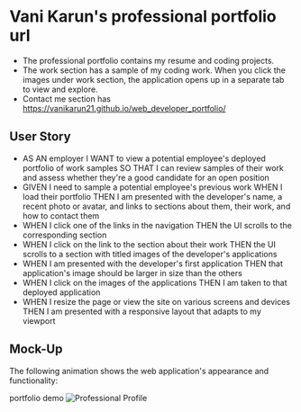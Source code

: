 
# Vani Karun's professional portfolio url 
* The professional portfolio contains my resume and coding projects. 
* The work section has a sample of my coding work. When you click the images under work section, the application opens up in a separate tab to view and explore.
* Contact me section has 
https://vanikarun21.github.io/web_developer_portfolio/
## User Story
* AS AN employer
I WANT to view a potential employee's deployed portfolio of work samples
SO THAT I can review samples of their work and assess whether they're a good candidate for an open position
* GIVEN I need to sample a potential employee's previous work
WHEN I load their portfolio
THEN I am presented with the developer's name, a recent photo or avatar, and links to sections about them, their work, and how to contact them
* WHEN I click one of the links in the navigation
THEN the UI scrolls to the corresponding section
* WHEN I click on the link to the section about their work
THEN the UI scrolls to a section with titled images of the developer's applications
* WHEN I am presented with the developer's first application
THEN that application's image should be larger in size than the others
* WHEN I click on the images of the applications
THEN I am taken to that deployed application
* WHEN I resize the page or view the site on various screens and devices
THEN I am presented with a responsive layout that adapts to my viewport
## Mock-Up
The following animation shows the web application's appearance and functionality:

portfolio demo
![Professional Profile](./assests/images/02-advanced-css-homework-demo.gif)